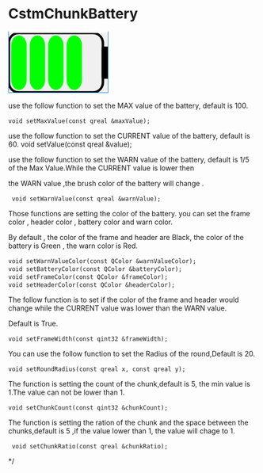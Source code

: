 # CstmChunkBattery

![CstmChunkBattery](../IMAGE/CstmChunkBattery.png)


<p> use the follow function to set the MAX value of the battery, default is 100.

	void setMaxValue(const qreal &maxValue);

<p> use the follow function to set the CURRENT value of the battery, default is 60.
	void setValue(const qreal &value);

<p> use the follow function to set the WARN value of the battery, default is 1/5 of the Max Value.While the CURRENT value is lower then
<p> the WARN value ,the brush color of the battery will change .

	 void setWarnValue(const qreal &warnValue);

<p> Those functions are setting the color of the battery.  you can set the frame color , header color , battery color and warn color.
<p> By default , the color of the frame and header are Black, the color of the battery is Green , the warn color is Red.

	void setWarnValueColor(const QColor &warnValueColor);
	void setBatteryColor(const QColor &batteryColor);
	void setFrameColor(const QColor &frameColor);
	void setHeaderColor(const QColor &headerColor);

<p> The follow function is to set if the color of the frame and header would change while the CURRENT value was lower than the WARN value.
<p> Default is True.

	void setFrameWidth(const qint32 &frameWidth);

<p> You can use the follow function to set the Radius of the round,Default is 20.

	void setRoundRadius(const qreal x, const qreal y);

<p> The function is setting the count of the chunk,default is 5, the min value is 1.The value can not  be lower than 1.
	
	void setChunkCount(const qint32 &chunkCount);

<p> The function is setting the ration of the chunk and the space between the chunks,default is 5 ,if the value lower than 1, the value will chage to 1.

	 void setChunkRatio(const qreal &chunkRatio);
*/
